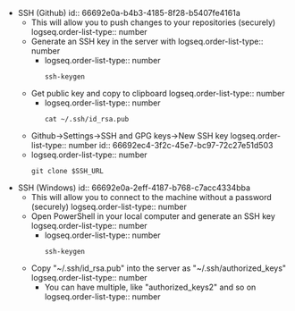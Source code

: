- SSH (Github)
  id:: 66692e0a-b4b3-4185-8f28-b5407fe4161a
	- This will allow you to push changes to your repositories (securely)
	  logseq.order-list-type:: number
	- Generate an SSH key in the server with
	  logseq.order-list-type:: number
		- logseq.order-list-type:: number
		  ```
		  ssh-keygen
		  ```
	- Get public key and copy to clipboard
	  logseq.order-list-type:: number
		- logseq.order-list-type:: number
		  ```
		  cat ~/.ssh/id_rsa.pub
		  ```
	- Github->Settings->SSH and GPG keys->New SSH key
	  logseq.order-list-type:: number
	  id:: 66692ec4-3f2c-45e7-bc97-72c27e51d503
	- logseq.order-list-type:: number
	  ```
	  git clone $SSH_URL
	  ```
- SSH (Windows)
  id:: 66692e0a-2eff-4187-b768-c7acc4334bba
	- This will allow you to connect to the machine without a password (securely)
	  logseq.order-list-type:: number
	- Open PowerShell in your local computer and generate an SSH key
	  logseq.order-list-type:: number
		- logseq.order-list-type:: number
		  ```
		  ssh-keygen
		  ```
	- Copy "~/.ssh/id_rsa.pub" into the server as "~/.ssh/authorized_keys"
	  logseq.order-list-type:: number
		- You can have multiple, like "authorized_keys2" and so on
		  logseq.order-list-type:: number
